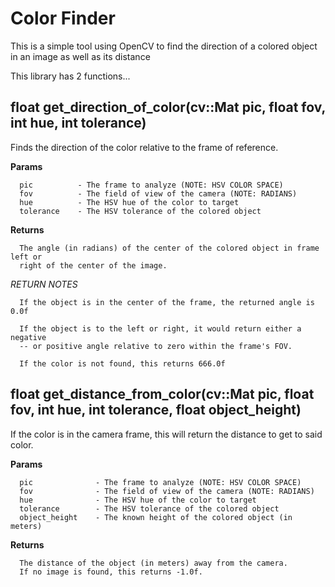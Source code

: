 # Color Finder
This is a simple tool using OpenCV to find the direction of a colored object in an image as well as its distance

This library has 2 functions...

## float get_direction_of_color(cv::Mat pic, float fov, int hue, int tolerance)
Finds the direction of the color relative to the frame of reference.
  
**Params**
```
  pic          - The frame to analyze (NOTE: HSV COLOR SPACE)
  fov          - The field of view of the camera (NOTE: RADIANS)
  hue          - The HSV hue of the color to target
  tolerance    - The HSV tolerance of the colored object
```

**Returns**
```
  The angle (in radians) of the center of the colored object in frame left or
  right of the center of the image.
```

*RETURN NOTES*
```
  If the object is in the center of the frame, the returned angle is 0.0f
  
  If the object is to the left or right, it would return either a negative
  -- or positive angle relative to zero within the frame's FOV.
  
  If the color is not found, this returns 666.0f
```

## float get_distance_from_color(cv::Mat pic, float fov, int hue, int tolerance, float object_height)
If the color is in the camera frame, this will return the distance to get to
said color.

**Params**
```
  pic              - The frame to analyze (NOTE: HSV COLOR SPACE)
  fov              - The field of view of the camera (NOTE: RADIANS)
  hue              - The HSV hue of the color to target
  tolerance        - The HSV tolerance of the colored object
  object_height    - The known height of the colored object (in meters)
```

**Returns**
```
  The distance of the object (in meters) away from the camera.
  If no image is found, this returns -1.0f.
```
